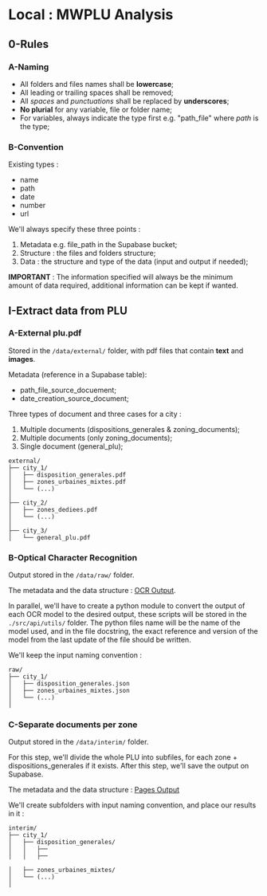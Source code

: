 # Local : MWPLU Analysis

## 0-Rules

### A-Naming

- All folders and files names shall be **lowercase**;
- All leading or trailing spaces shall be removed;
- All *spaces* and *punctuations* shall be replaced by **underscores**;
- **No plurial** for any variable, file or folder name;
- For variables, always indicate the type first e.g. "path_file" where *path* is the type;

### B-Convention

Existing types :

- name
- path
- date
- number
- url

We'll always specify these three points :

1. Metadata e.g. file_path in the Supabase bucket;
2. Structure : the files and folders structure;
3. Data : the structure and type of the data (input and output if needed);

**IMPORTANT** : The information specified will always be the minimum amount of data required, additional information can be kept if wanted.

## I-Extract data from PLU

### A-External plu.pdf

Stored in the `/data/external/` folder, with pdf files that contain **text** and **images**.

Metadata (reference in a Supabase table):

- path_file_source_docuement;
- date_creation_source_document;

Three types of document and three cases for a city :

1. Multiple documents (dispositions_generales & zoning_documents);
2. Multiple documents (only zoning_documents);
3. Single document (general_plu);

```text
external/
├── city_1/
│   ├── disposition_generales.pdf
│   ├── zones_urbaines_mixtes.pdf
│   └── (...)
│
├── city_2/
│   ├── zones_dediees.pdf
│   └── (...)
│
├── city_3/
│   └── general_plu.pdf
```

### B-Optical Character Recognition

Output stored in the `/data/raw/` folder.

The metadata and the data structure : [OCR Output](/references/api/ocr_output.json).

In parallel, we'll have to create a python module to convert the output of each OCR model to the desired output, these scripts will be stored in the `./src/api/utils/` folder.
The python files name will be the name of the model used, and in the file docstring, the exact reference and version of the model from the last update of the file should be written.

We'll keep the input naming convention :

```text
raw/
├── city_1/
│   ├── disposition_generales.json
│   ├── zones_urbaines_mixtes.json
│   └── (...)
│
```

### C-Separate documents per zone

Output stored in the `/data/interim/` folder.

For this step, we'll divide the whole PLU into subfiles, for each zone + dispositions_generales if it exists.
After this step, we'll save the output on Supabase.

The metadata and the data structure : [Pages Output](/references/api/pages_output.json)

We'll create subfolders with input naming convention, and place our results in it :

```text
interim/
├── city_1/
│   ├── disposition_generales/
│   │   ├──
│   │   ├──

│   ├── zones_urbaines_mixtes/
│   └── (...)
│
```